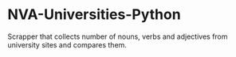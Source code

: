 # NVA-Universities-Python
Scrapper that collects number of nouns, verbs and adjectives from university sites and compares them.
